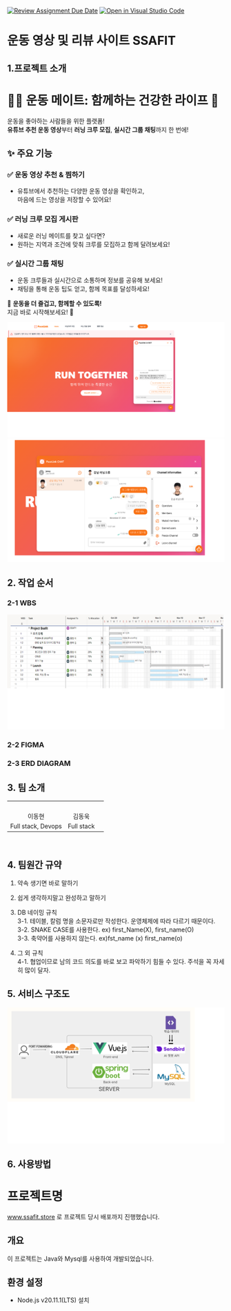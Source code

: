 [![Review Assignment Due Date](https://classroom.github.com/assets/deadline-readme-button-22041afd0340ce965d47ae6ef1cefeee28c7c493a6346c4f15d667ab976d596c.svg)](https://classroom.github.com/a/omXkVCQu)
[![Open in Visual Studio Code](https://classroom.github.com/assets/open-in-vscode-2e0aaae1b6195c2367325f4f02e2d04e9abb55f0b24a779b69b11b9e10269abc.svg)](https://classroom.github.com/online_ide?assignment_repo_id=14182909&assignment_repo_type=AssignmentRepo)
# 운동 영상 및 리뷰 사이트 SSAFIT
## 1.프로젝트 소개

# 🏃‍♂️ 운동 메이트: 함께하는 건강한 라이프 💪  

운동을 좋아하는 사람들을 위한 플랫폼!  
**유튜브 추천 운동 영상**부터 **러닝 크루 모집**, **실시간 그룹 채팅**까지 한 번에!  

## ✨ 주요 기능  

### ✅ 운동 영상 추천 & 찜하기  
- 유튜브에서 추천하는 다양한 운동 영상을 확인하고,  
  마음에 드는 영상을 저장할 수 있어요!  

### ✅ 러닝 크루 모집 게시판  
- 새로운 러닝 메이트를 찾고 싶다면?  
- 원하는 지역과 조건에 맞춰 크루를 모집하고 함께 달려보세요!  

### ✅ 실시간 그룹 채팅  
- 운동 크루들과 실시간으로 소통하며 정보를 공유해 보세요!  
- 채팅을 통해 운동 팁도 얻고, 함께 목표를 달성하세요!  

🚀 **운동을 더 즐겁고, 함께할 수 있도록!**  
지금 바로 시작해보세요! 💙  

 
![image](landingpage.png)
![image](chat.png)
 
## 2. 작업 순서
### 2-1 WBS 
![img](WBS.png)

### 2-2 FIGMA

### 2-3 ERD DIAGRAM


## 3. 팀 소개
<table>
    <tr align="center">
        <td><img src=""
 width="250"></td>
        <td><img src=""
 width="250"></td>
        <td><img src=""
        <td><img src=""
 width="250"></td>
    </tr>
    <tr align="center">
        <td>이동현</td>
        <td>김동욱</td>
    </tr>
    <tr align="center">
        <td>Full stack, Devops</td>
        <td>Full stack</td>
    </tr>
</table>
<br>

## 4. 팀원간 규약
1. 약속 생기면 바로 말하기
2. 쉽게 생각하지말고 완성하고 말하기

3. DB 네이밍 규칙<br>
   3-1. 테이블, 칼럼 명을 소문자로만 작성한다. 운영체제에 따라 다르기 때문이다. <br>
   3-2. SNAKE CASE를 사용한다.  ex) first_Name(X), first_name(O)<br>
   3-3. 축약어를 사용하지 않는다. ex)fst_name (x) first_name(o)<br>

4. 그 외 규칙<br>
  4-1. 협업이므로 남의 코드 의도를 바로 보고 파악하기 힘들 수 있다. 주석을 꼭 자세히 많이 달자.<br>
## 5. 서비스 구조도
![img](architecture.png)


## 6. 사용방법
# 프로젝트명
www.ssafit.store 로 프로젝트 당시 배포까지 진행했습니다.
## 개요
이 프로젝트는 Java와 Mysql를 사용하여 개발되었습니다.

## 환경 설정
- Node.js v20.11.1(LTS) 설치
